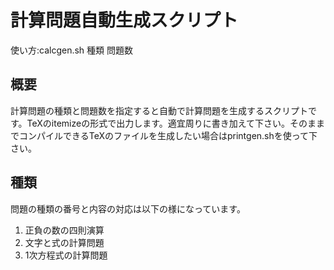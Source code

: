 計算問題自動生成スクリプト
========================
使い方:calcgen.sh  種類 問題数

概要
------------------------------
計算問題の種類と問題数を指定すると自動で計算問題を生成するスクリプトです。TeXのitemizeの形式で出力します。適宜周りに書き加えて下さい。そのままでコンパイルできるTeXのファイルを生成したい場合はprintgen.shを使って下さい。

種類
------------------------------
問題の種類の番号と内容の対応は以下の様になっています。

1. 正負の数の四則演算
2. 文字と式の計算問題
3. 1次方程式の計算問題
